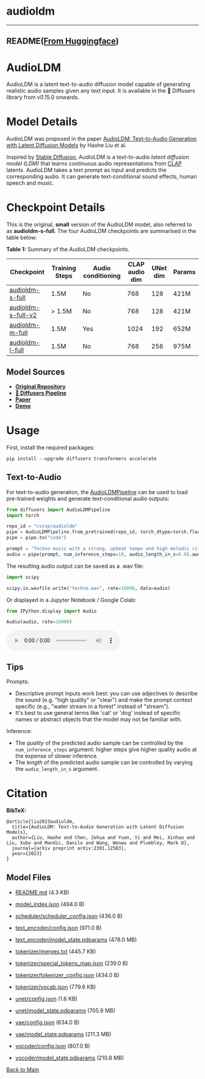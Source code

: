 
# audioldm
---


## README([From Huggingface](https://huggingface.co/cvssp/audioldm))



# AudioLDM

AudioLDM is a latent text-to-audio diffusion model capable of generating realistic audio samples given any text input. It is available in the 🧨 Diffusers library from v0.15.0 onwards.

# Model Details

AudioLDM was proposed in the paper [AudioLDM: Text-to-Audio Generation with Latent Diffusion Models](https://arxiv.org/abs/2301.12503) by Haohe Liu et al.

Inspired by [Stable Diffusion](https://huggingface.co/CompVis/stable-diffusion-v1-4), AudioLDM
is a text-to-audio _latent diffusion model (LDM)_ that learns continuous audio representations from [CLAP](https://huggingface.co/laion/clap-htsat-unfused)
latents. AudioLDM takes a text prompt as input and predicts the corresponding audio. It can generate text-conditional
sound effects, human speech and music.

# Checkpoint Details

This is the original, **small** version of the AudioLDM model, also referred to as **audioldm-s-full**. The four AudioLDM checkpoints are summarised in the table below:

**Table 1:** Summary of the AudioLDM checkpoints.

| Checkpoint                                                            | Training Steps | Audio conditioning | CLAP audio dim | UNet dim | Params |
|-----------------------------------------------------------------------|----------------|--------------------|----------------|----------|--------|
| [audioldm-s-full](https://huggingface.co/cvssp/audioldm)              | 1.5M           | No                 | 768            | 128      | 421M   |
| [audioldm-s-full-v2](https://huggingface.co/cvssp/audioldm-s-full-v2) | > 1.5M         | No                 | 768            | 128      | 421M   |
| [audioldm-m-full](https://huggingface.co/cvssp/audioldm-m-full)       | 1.5M           | Yes                | 1024           | 192      | 652M   |
| [audioldm-l-full](https://huggingface.co/cvssp/audioldm-l-full)       | 1.5M           | No                 | 768            | 256      | 975M   |

## Model Sources

- [**Original Repository**](https://github.com/haoheliu/AudioLDM)
- [**🧨 Diffusers Pipeline**](https://huggingface.co/docs/diffusers/api/pipelines/audioldm)
- [**Paper**](https://arxiv.org/abs/2301.12503)
- [**Demo**](https://huggingface.co/spaces/haoheliu/audioldm-text-to-audio-generation)

# Usage

First, install the required packages:

```
pip install --upgrade diffusers transformers accelerate
```

## Text-to-Audio

For text-to-audio generation, the [AudioLDMPipeline](https://huggingface.co/docs/diffusers/api/pipelines/audioldm) can be 
used to load pre-trained weights and generate text-conditional audio outputs:

```python
from diffusers import AudioLDMPipeline
import torch

repo_id = "cvssp/audioldm"
pipe = AudioLDMPipeline.from_pretrained(repo_id, torch_dtype=torch.float16)
pipe = pipe.to("cuda")

prompt = "Techno music with a strong, upbeat tempo and high melodic riffs"
audio = pipe(prompt, num_inference_steps=10, audio_length_in_s=5.0).audios[0]
```

The resulting audio output can be saved as a .wav file:
```python
import scipy

scipy.io.wavfile.write("techno.wav", rate=16000, data=audio)
```

Or displayed in a Jupyter Notebook / Google Colab:
```python
from IPython.display import Audio

Audio(audio, rate=16000)
```
<audio controls>
  <source src="https://huggingface.co/datasets/sanchit-gandhi/audioldm-readme-samples/resolve/main/audioldm-techno.wav" type="audio/wav">
Your browser does not support the audio element.
</audio>

## Tips

Prompts:
* Descriptive prompt inputs work best: you can use adjectives to describe the sound (e.g. "high quality" or "clear") and make the prompt context specific (e.g., "water stream in a forest" instead of "stream").
* It's best to use general terms like 'cat' or 'dog' instead of specific names or abstract objects that the model may not be familiar with.

Inference:
* The _quality_ of the predicted audio sample can be controlled by the `num_inference_steps` argument: higher steps give higher quality audio at the expense of slower inference.
* The _length_ of the predicted audio sample can be controlled by varying the `audio_length_in_s` argument.

# Citation

**BibTeX:**
```
@article{liu2023audioldm,
  title={AudioLDM: Text-to-Audio Generation with Latent Diffusion Models},
  author={Liu, Haohe and Chen, Zehua and Yuan, Yi and Mei, Xinhao and Liu, Xubo and Mandic, Danilo and Wang, Wenwu and Plumbley, Mark D},
  journal={arXiv preprint arXiv:2301.12503},
  year={2023}
}
```



## Model Files

- [README.md](https://paddlenlp.bj.bcebos.com/models/community/cvssp/audioldm/README.md) (4.3 KB)

- [model_index.json](https://paddlenlp.bj.bcebos.com/models/community/cvssp/audioldm/model_index.json) (494.0 B)

- [scheduler/scheduler_config.json](https://paddlenlp.bj.bcebos.com/models/community/cvssp/audioldm/scheduler/scheduler_config.json) (436.0 B)

- [text_encoder/config.json](https://paddlenlp.bj.bcebos.com/models/community/cvssp/audioldm/text_encoder/config.json) (971.0 B)

- [text_encoder/model_state.pdparams](https://paddlenlp.bj.bcebos.com/models/community/cvssp/audioldm/text_encoder/model_state.pdparams) (478.0 MB)

- [tokenizer/merges.txt](https://paddlenlp.bj.bcebos.com/models/community/cvssp/audioldm/tokenizer/merges.txt) (445.7 KB)

- [tokenizer/special_tokens_map.json](https://paddlenlp.bj.bcebos.com/models/community/cvssp/audioldm/tokenizer/special_tokens_map.json) (239.0 B)

- [tokenizer/tokenizer_config.json](https://paddlenlp.bj.bcebos.com/models/community/cvssp/audioldm/tokenizer/tokenizer_config.json) (434.0 B)

- [tokenizer/vocab.json](https://paddlenlp.bj.bcebos.com/models/community/cvssp/audioldm/tokenizer/vocab.json) (779.6 KB)

- [unet/config.json](https://paddlenlp.bj.bcebos.com/models/community/cvssp/audioldm/unet/config.json) (1.6 KB)

- [unet/model_state.pdparams](https://paddlenlp.bj.bcebos.com/models/community/cvssp/audioldm/unet/model_state.pdparams) (705.9 MB)

- [vae/config.json](https://paddlenlp.bj.bcebos.com/models/community/cvssp/audioldm/vae/config.json) (634.0 B)

- [vae/model_state.pdparams](https://paddlenlp.bj.bcebos.com/models/community/cvssp/audioldm/vae/model_state.pdparams) (211.3 MB)

- [vocoder/config.json](https://paddlenlp.bj.bcebos.com/models/community/cvssp/audioldm/vocoder/config.json) (807.0 B)

- [vocoder/model_state.pdparams](https://paddlenlp.bj.bcebos.com/models/community/cvssp/audioldm/vocoder/model_state.pdparams) (210.8 MB)


[Back to Main](../../)